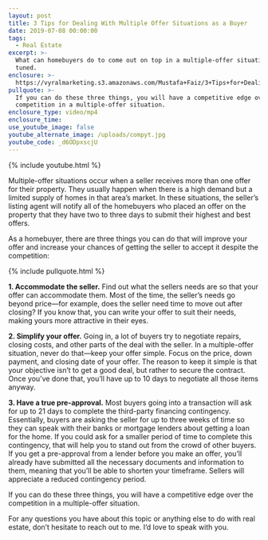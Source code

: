```yaml
---
layout: post
title: 3 Tips for Dealing With Multiple Offer Situations as a Buyer
date: 2019-07-08 00:00:00
tags:
  - Real Estate
excerpt: >-
  What can homebuyers do to come out on top in a multiple-offer situation? Stay
  tuned.
enclosure: >-
  https://vyralmarketing.s3.amazonaws.com/Mustafa+Faiz/3+Tips+for+Dealing+With+Multiple+Offer+Situations+as+a+Buyer.mp4
pullquote: >-
  If you can do these three things, you will have a competitive edge over the
  competition in a multiple-offer situation.
enclosure_type: video/mp4
enclosure_time:
use_youtube_image: false
youtube_alternate_image: /uploads/compyt.jpg
youtube_code: _d6ODpxscjU
---
```


{% include youtube.html %}

Multiple-offer situations occur when a seller receives more than one offer for their property. They usually happen when there is a high demand but a limited supply of homes in that area’s market. In these situations, the seller’s listing agent will notify all of the homebuyers who placed an offer on the property that they have two to three days to submit their highest and best offers.

As a homebuyer, there are three things you can do that will improve your offer and increase your chances of getting the seller to accept it despite the competition:

{% include pullquote.html %}

**1\. Accommodate the seller.** Find out what the sellers needs are so that your offer can accommodate them. Most of the time, the seller’s needs go beyond price—for example, does the seller need time to move out after closing? If you know that, you can write your offer to suit their needs, making yours more attractive in their eyes.&nbsp;

**2\. Simplify your offer.** Going in, a lot of buyers try to negotiate repairs, closing costs, and other parts of the deal with the seller. In a multiple-offer situation, never do that—keep your offer simple. Focus on the price, down payment, and closing date of your offer. The reason to keep it simple is that your objective isn’t to get a good deal, but rather to secure the contract. Once you’ve done that, you’ll have up to 10 days to negotiate all those items anyway.&nbsp;

**3\. Have a true pre-approval.** Most buyers going into a transaction will ask for up to 21 days to complete the third-party financing contingency. Essentially, buyers are asking the seller for up to three weeks of time so they can speak with their banks or mortgage lenders about getting a loan for the home. If you could ask for a smaller period of time to complete this contingency, that will help you to stand out from the crowd of other buyers. If you get a pre-approval from a lender before you make an offer, you’ll already have submitted all the necessary documents and information to them, meaning that you’ll be able to shorten your timeframe. Sellers will appreciate a reduced contingency period.

If you can do these three things, you will have a competitive edge over the competition in a multiple-offer situation.

For any questions you have about this topic or anything else to do with real estate, don’t hesitate to reach out to me. I’d love to speak with you.